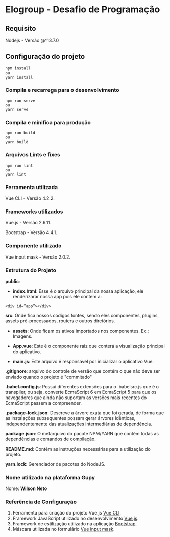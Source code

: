 # Elogroup - Desafio de Programação


## Requisito
Nodejs - Versão @^13.7.0


## Configuração do projeto
```
npm install
ou
yarn install
```

### Compila e recarrega para o desenvolvimento
```
npm run serve
ou
yarn serve
```

### Compila e minifica para produção
```
npm run build
ou
yarn build
```

### Arquivos Lints e fixes
```
npm run lint
ou
yarn lint
```


### Ferramenta utilizada
Vue CLI - Versão 4.2.2.

### Frameworks utilizados
Vue.js - Versão 2.6.11.

Bootstrap - Versão 4.4.1.

### Componente utilizado
Vue input mask - Versão 2.0.2.


### Estrutura do Projeto

<b>public</b>: 
  - <b>index.html</b>: Esse é o arquivo principal da nossa aplicação, ele renderizarar nossa app pois ele contem a:

```
<div id=”app”></div>
```

<b>src</b>: Onde fica nossos códigos fontes, sendo eles componentes, plugins, assets 
  pré-processados, routers e outros diretórios.
     
  - <b>assets</b>: Onde ficam os ativos importados nos componentes. Ex.: Imagens.

  - <b>App.vue</b>: Este é o componente raiz que conterá a visualização principal do aplicativo.
  - <b>main.js</b>: Este arquivo é responsável por inicializar o aplicativo Vue.


<b>.gitignore</b>: arquivo do controle de versão que contém o que não deve ser enviado quando o projeto é "commitado"

<b>.babel.config.js</b>: Possui diferentes extensões para o .babelsrc.js que é o transpiler, ou seja, converte EcmaScript 6 em EcmaScript 5 para que os navegadores que ainda não suportam as versões mais recentes do EcmaScript passem a compreender.

<b>.package-lock.json</b>: Descreve a árvore exata que foi gerada, de forma que as instalações subsequentes possam gerar árvores idênticas, independentemente das atualizações intermediárias de dependência.

<b>package.json</b>: O metarquivo do pacote NPM/YARN que contém todas as dependências e comandos de compilação.

<b>README.md</b>: Contém as instruções necessárias para a utilização do projeto.

<b>yarn.lock</b>: Gerenciador de pacotes do NodeJS.


### Nome utilizado na plataforma Gupy
Nome: <b>Wilson Neto</b>


### Referência de Configuração
1. Ferramenta para criação do projeto Vue.js [Vue CLI](https://cli.vuejs.org).
2. Framework JavaScript utilizado no desenvolvimento [Vue.js](https://vuejs.org).
3. Framework de estilização utilizado na aplicação [Bootstrap](https://getbootstrap.com).
4. Máscara utilizada no formulário [Vue input mask](https://www.npmjs.com/package/v-mask).
